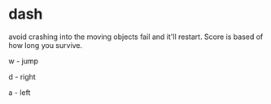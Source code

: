 # dash

avoid crashing into the moving objects fail and it'll restart. Score is based of how long you survive.

w - jump

d - right

a - left
